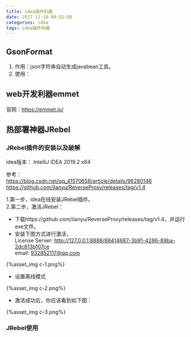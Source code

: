 ```yaml
---
title: idea插件利器
date: 2017-11-10 09:55:50
categories: idea
tags: idea插件利器
---
```


## GsonFormat
1. 作用：json字符串自动生成javabean工具。
2. 使用：



## web开发利器emmet

官网：https://emmet.io/

## 热部署神器JRebel

### JRebel插件的安装以及破解

idea版本： IntelliJ IDEA 2019.2 x64

参考：      
https://blog.csdn.net/qq_41570658/article/details/96280146      
https://github.com/ilanyu/ReverseProxy/releases/tag/v1.4

1.第一步，idea在线安装JRebel插件。     
2.第二步，激活JRebel：
     
- 下载https://github.com/ilanyu/ReverseProxy/releases/tag/v1.4，并运行exe文件。       
- 安装下图方式进行激活，   
License Server: http://127.0.0.1:8888/88414687-3b91-4286-89ba-2dc813b107ce      
email: 932852117@qq.com 

{%asset_img c-1.png%}

- 设置离线模式        

{%asset_img c-2.png%}

- 激活成功后，你应该看到如下图：

{%asset_img c-3.png%}

### JRebel使用

